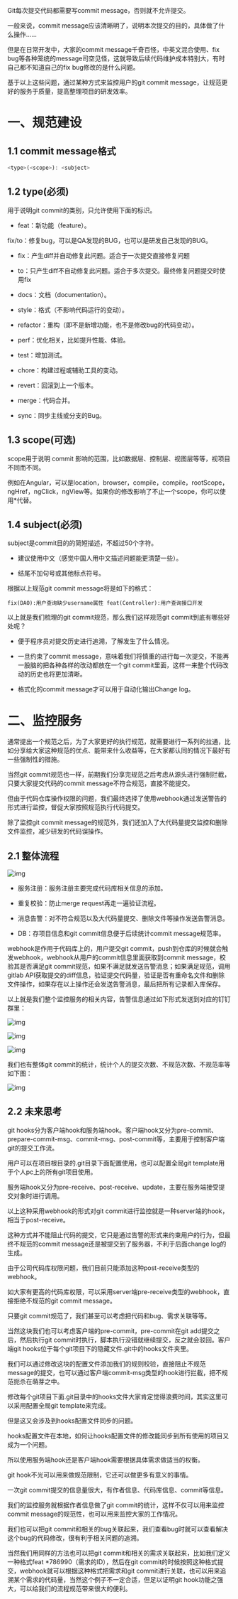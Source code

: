 Git每次提交代码都需要写commit message，否则就不允许提交。

一般来说，commit message应该清晰明了，说明本次提交的目的，具体做了什么操作……

但是在日常开发中，大家的commit message千奇百怪，中英文混合使用、fix bug等各种笼统的message司空见怪，这就导致后续代码维护成本特别大，有时自己都不知道自己的fix bug修改的是什么问题。

基于以上这些问题，通过某种方式来监控用户的git commit message，让规范更好的服务于质量，提高整理项目的研发效率。



# 一、规范建设

## 1.1 commit message格式

```javascript
<type>(<scope>): <subject>
```

## 1.2 type(必须)

用于说明git commit的类别，只允许使用下面的标识。

- feat：新功能（feature）。

fix/to：修复bug，可以是QA发现的BUG，也可以是研发自己发现的BUG。

- fix：产生diff并自动修复此问题。适合于一次提交直接修复问题

- to：只产生diff不自动修复此问题。适合于多次提交。最终修复问题提交时使用fix

- docs：文档（documentation）。

- style：格式（不影响代码运行的变动）。

- refactor：重构（即不是新增功能，也不是修改bug的代码变动）。

- perf：优化相关，比如提升性能、体验。

- test：增加测试。

- chore：构建过程或辅助工具的变动。

- revert：回滚到上一个版本。

- merge：代码合并。

- sync：同步主线或分支的Bug。

## 1.3 scope(可选)

scope用于说明 commit 影响的范围，比如数据层、控制层、视图层等等，视项目不同而不同。



例如在Angular，可以是location，browser，compile，compile，rootScope， ngHref，ngClick，ngView等。如果你的修改影响了不止一个scope，你可以使用*代替。

## 1.4 subject(必须)

subject是commit目的的简短描述，不超过50个字符。

- 建议使用中文（感觉中国人用中文描述问题能更清楚一些）。

- 结尾不加句号或其他标点符号。

根据以上规范git commit message将是如下的格式：

```
fix(DAO):用户查询缺少username属性 feat(Controller):用户查询接口开发
```

以上就是我们梳理的git commit规范，那么我们这样规范git commit到底有哪些好处呢？

- 便于程序员对提交历史进行追溯，了解发生了什么情况。

- 一旦约束了commit message，意味着我们将慎重的进行每一次提交，不能再一股脑的把各种各样的改动都放在一个git commit里面，这样一来整个代码改动的历史也将更加清晰。

- 格式化的commit message才可以用于自动化输出Change log。



# 二、监控服务



通常提出一个规范之后，为了大家更好的执行规范，就需要进行一系列的拉通，比如分享给大家这种规范的优点、能带来什么收益等，在大家都认同的情况下最好有一些强制性的措施。

当然git commit规范也一样，前期我们分享完规范之后考虑从源头进行强制拦截，只要大家提交代码的commit message不符合规范，直接不能提交。

但由于代码仓库操作权限的问题，我们最终选择了使用webhook通过发送警告的形式进行监控，督促大家按照规范执行代码提交。

除了监控git commit message的规范外，我们还加入了大代码量提交监控和删除文件监控，减少研发的代码误操作。



## 2.1 整体流程



![img](https://mmbiz.qpic.cn/mmbiz_png/Z6bicxIx5naLUCVicia5R1fhl9ukZ68TRoAdDyaRbvqFebeMI8WT0RBTsp4SfTOO8DcSAYlh76r7woibKDZJ8tMDibA/640?wx_fmt=png&tp=webp&wxfrom=5&wx_lazy=1&wx_co=1)



- 服务注册：服务注册主要完成代码库相关信息的添加。

- 重复校验：防止merge request再走一遍验证流程。

- 消息告警：对不符合规范以及大代码量提交、删除文件等操作发送告警消息。

- DB：存项目信息和git commit信息便于后续统计commit message规范率。



webhook是作用于代码库上的，用户提交git commit，push到仓库的时候就会触发webhook，webhook从用户的commit信息里面获取到commit message，校验其是否满足git commit规范，如果不满足就发送告警消息；如果满足规范，调用gitlab API获取提交的diff信息，验证提交代码量，验证是否有重命名文件和删除文件操作，如果存在以上操作还会发送告警消息，最后把所有记录都入库保存。



以上就是我们整个监控服务的相关内容，告警信息通过如下形式发送到对应的钉钉群里：



![img](https://mmbiz.qpic.cn/mmbiz_png/Z6bicxIx5naLUCVicia5R1fhl9ukZ68TRoA4oyiaoR3smb6XARetCX6PN0spLqlw7VD6E1H54JerFEticPwf7krbRyw/640?wx_fmt=png&tp=webp&wxfrom=5&wx_lazy=1&wx_co=1)



![img](https://mmbiz.qpic.cn/mmbiz_png/Z6bicxIx5naLUCVicia5R1fhl9ukZ68TRoAIucGeKAEJdVFKLKWYzgOQvBGKpeleCMajw9V5D5dDc5OsvT7RMItgA/640?wx_fmt=png&tp=webp&wxfrom=5&wx_lazy=1&wx_co=1)



![img](https://mmbiz.qpic.cn/mmbiz_png/Z6bicxIx5naLUCVicia5R1fhl9ukZ68TRoA2v2WW8aBhfpoJkN2zt0SjlLozkOtjF6ic0TXCtbjyyicOgeP5aLCz4tQ/640?wx_fmt=png&tp=webp&wxfrom=5&wx_lazy=1&wx_co=1)



我们也有整体git commit的统计，统计个人的提交次数、不规范次数、不规范率等如下图：



![img](https://mmbiz.qpic.cn/mmbiz_png/Z6bicxIx5naLUCVicia5R1fhl9ukZ68TRoA88Bs34icNLxcShVBFFiby4dzKFd0MjLicIVD9Y3VD4KXCKBhFneqhlnQg/640?wx_fmt=png&tp=webp&wxfrom=5&wx_lazy=1&wx_co=1)



## 2.2 未来思考

git hooks分为客户端hook和服务端hook。客户端hook又分为pre-commit、prepare-commit-msg、commit-msg、post-commit等，主要用于控制客户端git的提交工作流。

用户可以在项目根目录的.git目录下面配置使用，也可以配置全局git template用于个人pc上的所有git项目使用。

服务端hook又分为pre-receive、post-receive、update，主要在服务端接受提交对象时进行调用。



以上这种采用webhook的形式对git commit进行监控就是一种server端的hook，相当于post-receive。

这种方式并不能阻止代码的提交，它只是通过告警的形式来约束用户的行为，但最终不规范的commit message还是被提交到了服务器，不利于后面change log的生成。

由于公司代码库权限问题，我们目前只能添加这种post-receive类型的webhook。

如大家有更高的代码库权限，可以采用server端pre-receive类型的webhook，直接拒绝不规范的git commit message。

只要git commit规范了，我们甚至可以考虑把代码和bug、需求关联等等。



当然这块我们也可以考虑客户端的pre-commit，pre-commit在git add提交之后，然后执行git commit时执行，脚本执行没错就继续提交，反之就会驳回。客户端git hooks位于每个git项目下的隐藏文件.git中的hooks文件夹里。

我们可以通过修改这块的配置文件添加我们的规则校验，直接阻止不规范message的提交，也可以通过客户端commit-msg类型的hook进行拦截，把不规范扼杀在萌芽之中。

修改每个git项目下面.git目录中的hooks文件大家肯定觉得浪费时间，其实这里可以采用配置全局git template来完成。

但是这又会涉及到hooks配置文件同步的问题。

hooks配置文件在本地，如何让hooks配置文件的修改能同步到所有使用的项目又成为一个问题。

所以使用服务端hook还是客户端hook需要根据具体需求做适当的权衡。



git hook不光可以用来做规范限制，它还可以做更多有意义的事情。

一次git commit提交的信息量很大，有作者信息、代码库信息、commit等信息。

我们的监控服务就根据作者信息做了git commit的统计，这样不仅可以用来监控commit message的规范性，也可以用来监控大家的工作情况。

我们也可以把git commit和相关的bug关联起来，我们查看bug时就可以查看解决这个bug的代码修改，很有利于相关问题的追溯。

当然我们用同样的方法也可以把git commit和相关的需求关联起来，比如我们定义一种格式feat *786990（需求的ID），然后在git commit的时候按照这种格式提交，webhook就可以根据这种格式把需求和git commit进行关联，也可以用来追溯某个需求的代码量，当然这个例子不一定合适，但足以证明git hook功能之强大，可以给我们的流程规范带来很大的便利。